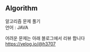 ## Algorithm
알고리즘 문제 풀기     
언어 : JAVA
     
어려운 문제는 아래 블로그에서 리뷰 합니다    
https://velog.io/@h3707   
